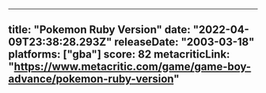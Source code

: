 
---
title: "Pokemon Ruby Version"
date: "2022-04-09T23:38:28.293Z"
releaseDate: "2003-03-18"
platforms: ["gba"]
score: 82
metacriticLink: "https://www.metacritic.com/game/game-boy-advance/pokemon-ruby-version"
---
